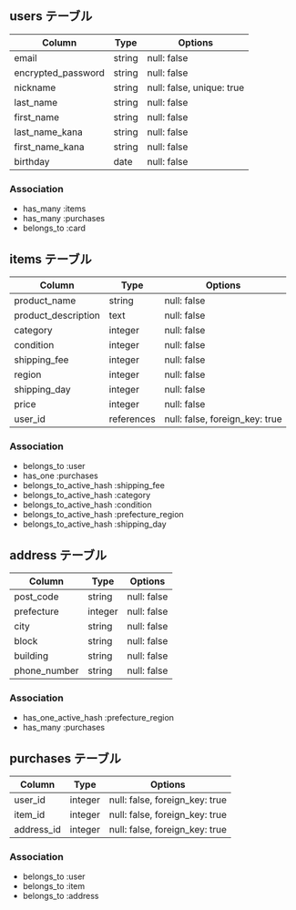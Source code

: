## users テーブル

| Column             | Type   | Options                   |
| ------------------ | ------ | ------------------------- |
| email              | string | null: false               |
| encrypted_password | string | null: false               |
| nickname           | string | null: false, unique: true |
| last_name          | string | null: false               |
| first_name         | string | null: false               |
| last_name_kana     | string | null: false               |
| first_name_kana    | string | null: false               |
| birthday           | date   | null: false               |

### Association

- has_many :items
- has_many :purchases
- belongs_to :card


## items テーブル

| Column              | Type       | Options                        |
| ------------------- | ---------- | ------------------------------ |
| product_name        | string     | null: false                    |
| product_description | text       | null: false                    |
| category            | integer    | null: false                    |
| condition           | integer    | null: false                    |
| shipping_fee        | integer    | null: false                    |
| region              | integer    | null: false                    |
| shipping_day        | integer    | null: false                    |
| price               | integer    | null: false                    |
| user_id             | references | null: false, foreign_key: true |

### Association

- belongs_to :user
- has_one :purchases
- belongs_to_active_hash :shipping_fee
- belongs_to_active_hash :category
- belongs_to_active_hash :condition
- belongs_to_active_hash :prefecture_region
- belongs_to_active_hash :shipping_day


## address テーブル

| Column       | Type       | Options                        |
| ------------ | ---------- | ------------------------------ |
| post_code    | string     | null: false                    |
| prefecture   | integer    | null: false                    |
| city         | string     | null: false                    |
| block        | string     | null: false                    |
| building     | string     | null: false                    |
| phone_number | string     | null: false                    |

### Association

- has_one_active_hash :prefecture_region
- has_many :purchases

## purchases テーブル

| Column     | Type       | Options                        |
| ---------- | ---------- | ------------------------------ |
| user_id    | integer    | null: false, foreign_key: true |
| item_id    | integer    | null: false, foreign_key: true |
| address_id | integer    | null: false, foreign_key: true |

### Association

- belongs_to :user
- belongs_to :item
- belongs_to :address

